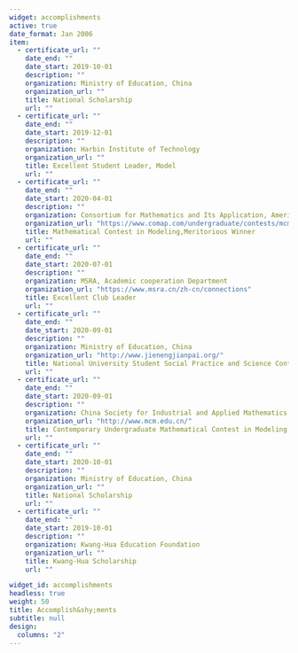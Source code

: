```yaml
---
widget: accomplishments
active: true
date_format: Jan 2006
item:
  - certificate_url: ""
    date_end: ""
    date_start: 2019-10-01
    description: ""
    organization: Ministry of Education, China
    organization_url: ""
    title: National Scholarship
    url: ""
  - certificate_url: ""
    date_end: ""
    date_start: 2019-12-01
    description: ""
    organization: Harbin Institute of Technology
    organization_url: ""
    title: Excellent Student Leader, Model
    url: ""
  - certificate_url: ""
    date_end: ""
    date_start: 2020-04-01
    description: ""
    organization: Consortium for Mathematics and Its Application, America
    organization_url: "https://www.comap.com/undergraduate/contests/mcm/contests/2020/results/"
    title: Mathematical Contest in Modeling,Meritorious Winner
    url: ""
  - certificate_url: ""
    date_end: ""
    date_start: 2020-07-01
    description: ""
    organization: MSRA, Academic cooperation Department
    organization_url: "https://www.msra.cn/zh-cn/connections"
    title: Excellent Club Leader
    url: ""
  - certificate_url: ""
    date_end: ""
    date_start: 2020-09-01
    description: ""
    organization: Ministry of Education, China
    organization_url: "http://www.jienengjianpai.org/"
    title: National University Student Social Practice and Science Contest on Energy Saving & Emission Reduction, Second Prize
    url: ""
  - certificate_url: ""
    date_end: ""
    date_start: 2020-09-01
    description: ""
    organization: China Society for Industrial and Applied Mathematics
    organization_url: "http://www.mcm.edu.cn/"
    title: Contemporary Undergraduate Mathematical Contest in Modeling, First Prize
    url: ""
  - certificate_url: ""
    date_end: ""
    date_start: 2020-10-01
    description: ""
    organization: Ministry of Education, China
    organization_url: ""
    title: National Scholarship
    url: ""
  - certificate_url: ""
    date_end: ""
    date_start: 2019-10-01
    description: ""
    organization: Kwang-Hua Education Foundation
    organization_url: ""
    title: Kwang-Hua Scholarship
    url: ""

widget_id: accomplishments
headless: true
weight: 50
title: Accomplish&shy;ments
subtitle: null
design:
  columns: "2"
---
```

